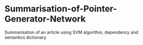 # Summarisation-of-Pointer-Generator-Network
Summarisation of an article using SVM algorithm, dependency and semantics dictionary
